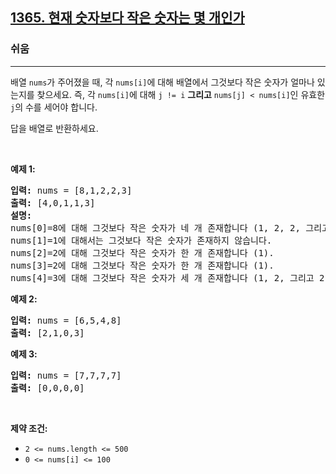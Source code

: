 <h2><a href="https://leetcode.com/problems/how-many-numbers-are-smaller-than-the-current-number">1365. 현재 숫자보다 작은 숫자는 몇 개인가</a></h2><h3>쉬움</h3><hr><p>배열 <code>nums</code>가 주어졌을 때, 각 <code>nums[i]</code>에 대해 배열에서 그것보다 작은 숫자가 얼마나 있는지를 찾으세요. 즉, 각 <code>nums[i]</code>에 대해 <code>j != i</code> <strong>그리고</strong> <code>nums[j] &lt; nums[i]</code>인 유효한 <code>j</code>의 수를 세어야 합니다.</p>

<p>답을 배열로 반환하세요.</p>

<p>&nbsp;</p>
<p><strong class="example">예제 1:</strong></p>

<pre>
<strong>입력:</strong> nums = [8,1,2,2,3]
<strong>출력:</strong> [4,0,1,1,3]
<strong>설명:</strong> 
nums[0]=8에 대해 그것보다 작은 숫자가 네 개 존재합니다 (1, 2, 2, 그리고 3). 
nums[1]=1에 대해서는 그것보다 작은 숫자가 존재하지 않습니다.
nums[2]=2에 대해 그것보다 작은 숫자가 한 개 존재합니다 (1). 
nums[3]=2에 대해 그것보다 작은 숫자가 한 개 존재합니다 (1). 
nums[4]=3에 대해 그것보다 작은 숫자가 세 개 존재합니다 (1, 2, 그리고 2).
</pre>

<p><strong class="example">예제 2:</strong></p>

<pre>
<strong>입력:</strong> nums = [6,5,4,8]
<strong>출력:</strong> [2,1,0,3]
</pre>

<p><strong class="example">예제 3:</strong></p>

<pre>
<strong>입력:</strong> nums = [7,7,7,7]
<strong>출력:</strong> [0,0,0,0]
</pre>

<p>&nbsp;</p>
<p><strong>제약 조건:</strong></p>

<ul>
	<li><code>2 &lt;= nums.length &lt;= 500</code></li>
	<li><code>0 &lt;= nums[i] &lt;= 100</code></li>
</ul>